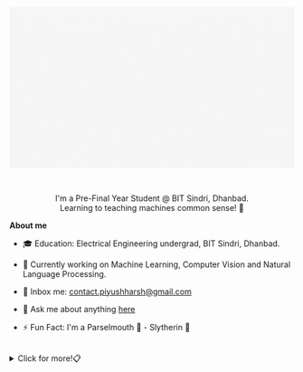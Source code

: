 <p align="center"><img align="center" alt="GIF" src="assets/Cover Video.gif" width="600px"/></p>

<br/>

<p align="center">I'm a Pre-Final Year Student @ BIT Sindri, Dhanbad. 
<br>Learning to teaching machines common sense! 🤖</p>

**About me**

- 🎓 Education: Electrical Engineering undergrad, BIT Sindri, Dhanbad.

- 🔖 Currently working on Machine Learning, Computer Vision and Natural Language Processing.

- 📨 Inbox me: contact.piyushharsh@gmail.com

- 💬 Ask me about anything [here](https://github.com/piyush-harsh-15/piyush-harsh-15/issues)

- ⚡ Fun Fact: I'm a Parselmouth 🐍 - Slytherin 💚

<br>
<details>
<summary>
  Click for more!📋
</summary>

<br>

<h3 align="center">Languages</h3>
<div align="center">
  <span><img src="https://img.shields.io/badge/Python-3776AB?style=for-the-badge&logo=python&logoColor=white"></span>
  <span><img src="https://img.shields.io/badge/C-00599C?style=for-the-badge&logo=c&logoColor=white"></span>
  <span><img src="https://img.shields.io/badge/C%2B%2B-00599C?style=for-the-badge&logo=c%2B%2B&logoColor=white"></span>
  <span><img src="https://img.shields.io/badge/Java-ED8B00?style=for-the-badge&logo=java&logoColor=organe"></span>
  <span><img src="https://img.shields.io/badge/HTML5-E34F26?style=for-the-badge&logo=html5&logoColor=white"></span>
  <span><img src="https://img.shields.io/badge/CSS3-1572B6?style=for-the-badge&logo=css3&logoColor=white"></span>
  <span><img src="https://img.shields.io/badge/JavaScript-F7DF1E?style=for-the-badge&logo=javascript&logoColor=black"></span>
</div>

<h3 align="center">Tools & Technologies</h3>
<div align="center">

  <span><img src="https://img.shields.io/badge/MySQL-00000F?style=for-the-badge&logo=mysql&logoColor=white"></span>
  <span><img src="https://img.shields.io/badge/PostgreSQL-316192?style=for-the-badge&logo=postgresql&logoColor=white"></span>\
  <span><img src="https://img.shields.io/badge/Tensorflow-E34F46?style=for-the-badge&logo=tensorflow&logoColor=white"></span>
  <span><img src="https://img.shields.io/badge/Pandas-0078D4?style=for-the-badge&logo=pandas&logoColor=white"></span>
  <span><img src="https://img.shields.io/badge/Numpy-99ccdd?style=for-the-badge&logo=numpy&logoColor=white"></span>
  <span><img src="https://img.shields.io/badge/Selenium-00ae00?style=for-the-badge&logo=selenium&logoColor=white"></span>\
  <span><img src="https://img.shields.io/badge/Django-092E20?style=for-the-badge&logo=django&logoColor=white"></span>
  <span><img src="https://img.shields.io/badge/Flask-000000?style=for-the-badge&logo=flask&logoColor=white"></span>\
  <span><img src="https://img.shields.io/badge/Git-F05032?style=for-the-badge&logo=git&logoColor=white"></span>
  <span><img src="https://img.shields.io/badge/conda-342B029.svg?&style=for-the-badge&logo=anaconda&logoColor=white"></span>
  <span><img src="https://img.shields.io/badge/Visual_Studio_Code-0078D4?style=for-the-badge&logo=visual%20studio%20code&logoColor=white"></span>
</div>


<br> 

<h3 align="center">Stats:</h3>

<p align="center"><img src="https://github-readme-stats.vercel.app/api/top-langs?username=piyush-harsh-15&show_icons=true&theme=tokyonight&locale=en&layout=compact" alt="Most Used Languages by Piyush" /></p>

<p align="center"><img src="https://github-readme-streak-stats.herokuapp.com/?user=piyush-harsh-15&theme=tokyonight" alt="GitHub Streaks - Piyush"></p>



<p align="center"><a href="https://github.com/piyush-harsh-15/"> 
  <img align="center" src="https://github-readme-stats.vercel.app/api?username=piyush-harsh-15&show_icons=true&theme=tokyonight&line_height=27" alt="GitHub Stats - Piyush"/>
</a></p>

<br>

<p align="center">
   <a href="https://www.linkedin.com/in/piyush-harsh/">
    <img src="https://img.shields.io/badge/LinkedIn-0077B5?style=for-the-badge&logo=linkedin&logoColor=white" />
  </a>
  <a href="https://medium.com/@piyushharsh15">
    <img src="https://img.shields.io/badge/Medium-12100E?style=for-the-badge&logo=medium&logoColor=white"/>
  </a>
</p>

<p align="center"> <img src="https://komarev.com/ghpvc/?username=piyush-harsh-15&label=Stalkers+👀&color=green" alt="Piyush Harsh" /> </p>
</details>